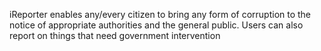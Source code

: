 iReporter enables any/every citizen to bring any form of corruption to the notice of appropriate authorities and the general public. Users can also report on things that need government intervention